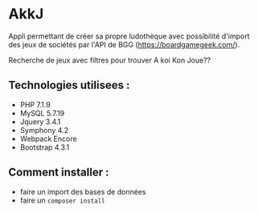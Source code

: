 # AkkJ

Appli permettant de créer sa propre ludothèque avec possibilité d'import  des jeux de sociétés par l'API de BGG (https://boardgamegeek.com/).

Recherche de jeux avec filtres pour trouver A koi Kon Joue??

## Technologies utilisees :

- PHP 7.1.9
- MySQL 5.7.19
- Jquery 3.4.1
- Symphony 4.2
- Webpack Encore
- Bootstrap 4.3.1

## Comment installer :

- faire un import des bases de données
- faire un `composer install`
